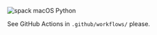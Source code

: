 ![spack macOS Python](https://github.com/ax3l/spack-emacs/workflows/spack%20macOS%20Python/badge.svg?branch=macos-spack-python)

See GitHub Actions in `.github/workflows/` please.
